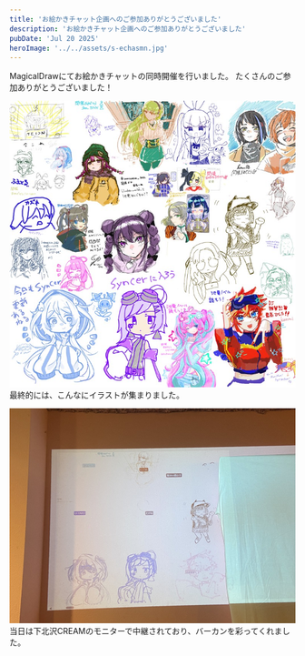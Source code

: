 ```yaml
---
title: 'お絵かきチャット企画へのご参加ありがとうございました'
description: 'お絵かきチャット企画へのご参加ありがとうございました'
pubDate: 'Jul 20 2025'
heroImage: '../../assets/s-echasmn.jpg'
---
```


MagicalDrawにてお絵かきチャットの同時開催を行いました。
たくさんのご参加ありがとうございました！

![Intersection_2062無印 絵チャリザルト](../../assets/s-echaresult.jpg)
最終的には、こんなにイラストが集まりました。

![Intersection_2062無印 絵チャ配信の様子](../../assets/s-echakeika.jpg)
当日は下北沢CREAMのモニターで中継されており、バーカンを彩ってくれました。